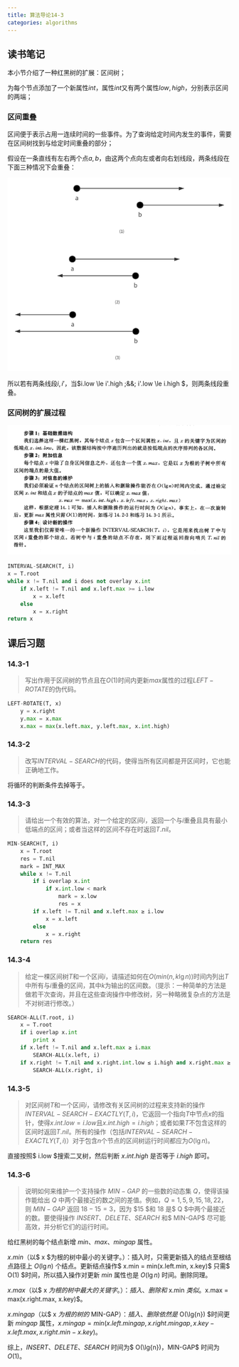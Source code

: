 ```yaml
---
title: 算法导论14-3
categories: algorithms
---
```


## 读书笔记

本小节介绍了一种红黑树的扩展：区间树；

为每个节点添加了一个新属性$int$，属性$int$又有两个属性$low,high$，分别表示区间的两端；

### 区间重叠

区间便于表示占用一连续时间的一些事件。为了查询给定时间内发生的事件，需要在区间树找到与给定时间重叠的部分；

假设在一条直线有左右两个点$a,b$，由这两个点向左或者向右划线段，两条线段在下面三种情况下会重叠：

![interval_overlay](../assets/images/2020/02/10/interval_overlay.png)

所以若有两条线段$i,i'$，当$i.low \le i'.high \;\&\&\; i'.low \le i.high $，则两条线段重叠。

### 区间树的扩展过程

![扩展过程](../assets/images/2020/02/10/extension_interval_tree.png)

```python
INTERVAL-SEARCH(T, i)
x = T.root
while x != T.nil and i does not overlay x.int
	if x.left != T.nil and x.left.max >= i.low
		x = x.left
	else 
		x = x.right
return x
```

## 课后习题

### 14.3-1

> 写出作用于区间树的节点且在$O(1)$时间内更新$max$属性的过程$LEFT-ROTATE$的伪代码。

```python
LEFT-ROTATE(T, x)
    y = x.right
    y.max = x.max
    x.max = max(x.left.max, y.left.max, x.int.high)
```

### 14.3-2

> 改写$INTERVAL-SEARCH$的代码，使得当所有区间都是开区间时，它也能正确地工作。

将循环的判断条件去掉等于。

### 14.3-3

> 请给出一个有效的算法，对一个给定的区间$i$，返回一个与$i$重叠且具有最小低端点的区间；或者当这样的区间不存在时返回$T.nil$。

```python
MIN-SEARCH(T, i)
    x = T.root
    res = T.nil
    mark = INT_MAX
    while x != T.nil
        if i overlap x.int
            if x.int.low < mark
                mark = x.low
                res = x
        if x.left != T.nil and x.left.max ≥ i.low
            x = x.left
        else
            x = x.right
    return res
```

### 14.3-4

> 给定一棵区间树$T$和一个区间$i$，请描述如何在$O(min(n, k\lg{n}))$时间内列出$T$中所有与$i$重叠的区间，其中$k$为输出的区间数。（提示：一种简单的方法是做若干次查询，并且在这些查询操作中修改树，另一种略微复杂点的方法是不对树进行修改。）

```python
SEARCH-ALL(T.root, i)
    x = T.root
    if i overlap x.int
        print x
    if x.left != T.nil and x.left.max ≥ i.max
        SEARCH-ALL(x.left, i)
    if x.right != T.nil and x.right.int.low ≤ i.high and x.right.max ≥ i.low
        SEARCH-ALL(x.right, i)
```

### 14.3-5

> 对区间树$T$和一个区间$i$，请修改有关区间树的过程来支持新的操作$INTERVAL-SEARCH-EXACTLY(T, i)$，它返回一个指向$T$中节点$x$的指针，使得$x.int.low=i.low$且$x.int.high=i.high$；或者如果$T$不包含这样的区间时返回$T.nil$。所有的操作（包括$INTERVAL-SEARCH-EXACTLY(T, i)$）对于包含$n$个节点的区间树运行时间都应为$O(\lg{n})$。

直接按照$ i.low $搜索二叉树，然后判断 $x.int.high$ 是否等于 $i.high$ 即可。

### 14.3-6
> 说明如何来维护一个支持操作 $MIN-GAP$ 的一些数的动态集 $Q$，使得该操作能给出 $Q$ 中两个最接近的数之间的差值。例如，$Q = {1, 5, 9, 15, 18, 22}$，则 $MIN-GAP$ 返回 $18 -15 = 3$，因为 $15 $和 $18$ 是$ Q $中两个最接近的数。要使得操作 $INSERT$、$DELETE$、$SEARCH$ 和$ MIN-GAP$ 尽可能高效，并分析它们的运行时间。

给红黑树的每个结点新增 $min$、$max$、$mingap$ 属性。

$x.min$（以$ x $为根的树中最小的关键字。）：插入时，只需更新插入的结点至根结点路径上 $O(\lg{n})$ 个结点。更新结点操作$ x.min = min(x.left.min, x.key)$ 只需$ O(1) $时间，所以插入操作对更新 $min$ 属性也是 $O(\lg{n})$ 时间。删除同理。

$x.max$（以$ x $为根的树中最大的关键字。）：插入、删除和$ x.min $类似。$x.max = max(x.right.max, x.key)$。

$x.mingap$（以$ x $为根的树的$ MIN-GAP$）：插入、删除依然是$ O(\lg{n}) $时间更新 $mingap$ 属性，$x.mingap = min(x.left.mingap, x.right.mingap, x.key - x.left.max, x.right.min - x.key)$。

综上，$INSERT$、$DELETE$、$SEARCH$ 时间为$ O(\lg{n})$，$MIN-GAP$ 时间为 $O(1)$。 
